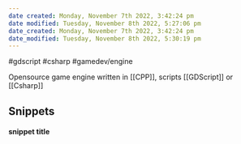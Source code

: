 ```yaml
---
date created: Monday, November 7th 2022, 3:42:24 pm
date modified: Tuesday, November 8th 2022, 5:27:06 pm
date_created: Monday, November 7th 2022, 3:42:24 pm
date_modified: Tuesday, November 8th 2022, 5:30:19 pm
---
```

#gdscript #csharp #gamedev/engine  

Opensource game engine written in [[CPP]], scripts  [[GDScript]] or [[Csharp]]

## Snippets

#### snippet title
```c#


```

